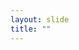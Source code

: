 ```yaml
---
layout: slide
title: ""
---
```


<section data-background-image="assets/images/Slide59.png" data-background-size="70%" data-background-position="center"/>